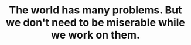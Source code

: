 ---
title: The world has many problems. But we don't need to be miserable while we work on them.
tags: human experience 
---